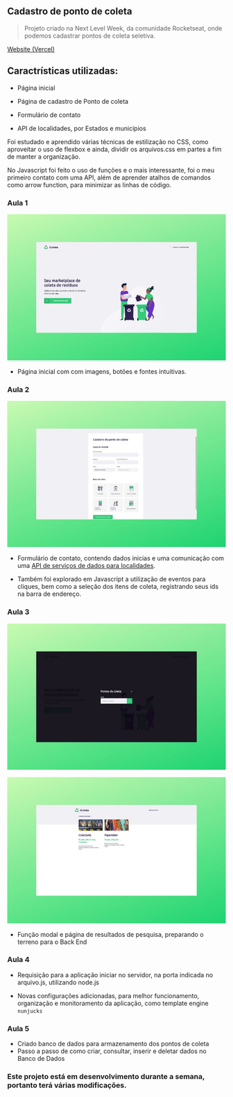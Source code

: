 ## Cadastro de ponto de coleta

> Projeto criado na  Next Level Week, da comunidade Rocketseat, onde podemos cadastrar pontos de coleta seletiva.

 [Website (Vercel)](https://projeto-e-coleta.now.sh/) 

## Caractrísticas utilizadas:

- Página inicial
- Página de cadastro de Ponto de coleta
- Formulário de contato

- API de localidades, por Estados e municípios

Foi estudado e aprendido várias técnicas de estilização no CSS, como aproveitar o uso de flexbox
e ainda, dividir os arquivos.css em partes a fim de manter a organização.

No Javascript foi feito o uso de funções e o mais interessante, foi o meu primeiro contato com uma API, além de aprender atalhos de comandos como arrow function, para minimizar as linhas de código.

### Aula 1
![Aula 01](./public/design/home.jpg)
- Página inicial com com imagens, botões e fontes intuitivas.

### Aula 2
![Aula 02](./public/design/cadastro.jpg)
- Formulário de contato, contendo dados inicias e uma comunicação com uma [API de serviços de dados para localidades](https://servicodados.ibge.gov.br/api/docs/localidades?versao=1).

- Também foi explorado em Javascript a utilização de eventos para cliques, bem como a seleção dos itens de coleta, registrando seus ids na barra de endereço.



### Aula 3
![Aula 03](./public/design/ponto.jpg)


![Aula 03/Resultados de pesquisa](./public/design/resultado.jpg)
- Função modal e página de resultados de pesquisa, preparando o terreno para o Back End


### Aula 4
- Requisição para a aplicação iniciar no servidor, na porta indicada no arquivo.js, utilizando node.js

- Novas configurações adicionadas, para melhor funcionamento, organização e monitoramento da aplicação, como template engine `nunjucks`

### Aula 5

- Criado banco de dados para armazenamento dos pontos de coleta
- Passo a passo de como criar, consultar, inserir e deletar dados no Banco de Dados 





### Este projeto está em desenvolvimento durante a semana, portanto terá várias modificações.